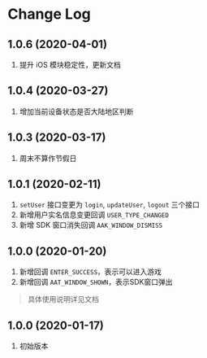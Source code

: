 # Change Log

## 1.0.6 (2020-04-01)

1. 提升 iOS 模块稳定性，更新文档

## 1.0.4 (2020-03-27)

1. 增加当前设备状态是否大陆地区判断


## 1.0.3 (2020-03-17)

1. 周末不算作节假日


## 1.0.1 (2020-02-11)

1.  `setUser` 接口变更为 `login`, `updateUser`, `logout` 三个接口
2. 新增用户实名信息变更回调 `USER_TYPE_CHANGED`
3. 新增 SDK 窗口消失回调 `AAK_WINDOW_DISMISS`


## 1.0.0 (2020-01-20)

1. 新增回调 `ENTER_SUCCESS`，表示可以进入游戏
2. 新增回调 `AAT_WINDOW_SHOWN`，表示SDK窗口弹出

> 具体使用说明详见文档


## 1.0.0 (2020-01-17)

1. 初始版本
